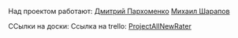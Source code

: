 Над проектом работают:
[Дмитрий Пархоменко](https://github.com/AllNewParkhom)
[Михаил Шарапов](https://github.com/OoOofRobLox)

ССылки на доски:
Ссылка на trello: [ProjectAllNewRater](https://trello.com/fnkdev_)
